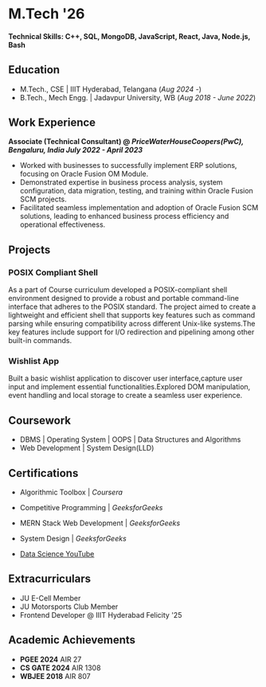 # M.Tech '26

#### Technical Skills: C++, SQL, MongoDB, JavaScript, React, Java, Node.js, Bash

## Education
- M.Tech., CSE | IIIT Hyderabad, Telangana (_Aug 2024 -_)								       		
- B.Tech., Mech Engg.	| Jadavpur University, WB (_Aug 2018 - June 2022_)	 			        		



## Work Experience
**Associate (Technical Consultant) @ _PriceWaterHouseCoopers(PwC), Bengaluru, India July 2022 - April 2023_**
- Worked with businesses to successfully implement ERP solutions, focusing on Oracle Fusion OM Module.
- Demonstrated expertise in business process analysis, system configuration, data migration, testing, and training
within Oracle Fusion SCM projects.
- Facilitated seamless implementation and adoption of Oracle Fusion SCM solutions, leading to enhanced business
process efficiency and operational effectiveness.



## Projects
### POSIX Compliant Shell

As a part of Course curriculum developed a POSIX-compliant shell environment designed to provide a robust and portable command-line interface that adheres to the POSIX standard. The project aimed to create a lightweight and efficient shell that supports key features such as command parsing while ensuring compatibility across different Unix-like systems.The key features include support for I/O redirection and pipelining among other built-in commands.

### Wishlist App

Built a basic wishlist application to discover user interface,capture user input and implement essential
functionalities.Explored DOM manipulation, event handling and local storage to create a seamless user experience.

## Coursework
- DBMS | Operating System | OOPS | Data Structures and Algorithms
-    Web Development | System Design(LLD)

## Certifications
- Algorithmic Toolbox \| _Coursera_
- Competitive Programming \| _GeeksforGeeks_
- MERN Stack Web Development \| _GeeksforGeeks_
- System Design \| _GeeksforGeeks_

- [Data Science YouTube](https://www.youtube.com/channel/UCa9gErQ9AE5jT2DZLjXBIdA)

## Extracurriculars
-  JU E-Cell Member
-  JU Motorsports Club Member
-  Frontend Developer @ IIIT Hyderabad Felicity '25

## Academic Achievements
-  **PGEE 2024** AIR 27
-  **CS GATE 2024** AIR 1308
-  **WBJEE 2018** AIR 807
